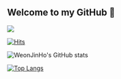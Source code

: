 ## Welcome to my GitHub 👋

<!--
**weonjinho/weonjinho** is a ✨ _special_ ✨ repository because its `README.md` (this file) appears on your GitHub profile.

Here are some ideas to get you started:

- 🔭 I’m currently working on ...
- 🌱 I’m currently learning ...
- 👯 I’m looking to collaborate on ...
- 🤔 I’m looking for help with ...
- 💬 Ask me about ...
- 📫 How to reach me: ...
- 😄 Pronouns: ...
- ⚡ Fun fact: ...
-->

<a href="mailto:yuanzhenhao59@gmail.com"><img src="https://img.shields.io/badge/Gmail-d14836?style=flat-square&logo=Gmail&logoColor=white&link=yuanzhenhao59@gmail.com"/></a>


[![Hits](https://hits.seeyoufarm.com/api/count/incr/badge.svg?url=https%3A%2F%2Fgithub.com%2Fweonjinho&count_bg=%232196F3&title_bg=%230D47A1&icon=&icon_color=%23E7E7E7&title=hits&edge_flat=false)](https://hits.seeyoufarm.com)

![WeonJinHo's GitHub stats](https://github-readme-stats.vercel.app/api?username=weonjinho&show_icons=true&theme=vue-dark)

[![Top Langs](https://github-readme-stats.vercel.app/api/top-langs/?username=weonjinho)](https://github.com/anuraghazra/github-readme-stats)
